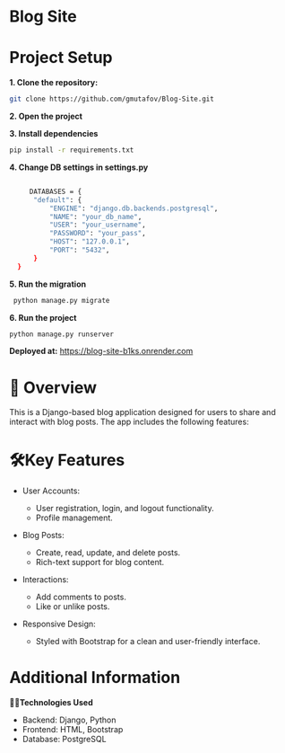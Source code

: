 # Blog Site

# Project Setup

**1. Clone the repository:**
```bash
git clone https://github.com/gmutafov/Blog-Site.git
```
**2. Open the project**

**3. Install dependencies**
  ```bash
  pip install -r requirements.txt
```
**4. Change DB settings in settings.py**
```bash

     DATABASES = {
      "default": {
          "ENGINE": "django.db.backends.postgresql",
          "NAME": "your_db_name",
          "USER": "your_username",
          "PASSWORD": "your_pass",
          "HOST": "127.0.0.1",
          "PORT": "5432",
      }
  }
  ```

**5. Run the migration**
 ```bash
  python manage.py migrate
```
**6. Run the project**
  ```bash
  python manage.py runserver
```

**Deployed at:** https://blog-site-b1ks.onrender.com

# 📖 Overview

This is a Django-based blog application designed for users to share and interact with blog posts. The app includes the following features:

# 🛠Key Features
- User Accounts:

    - User registration, login, and logout functionality.
    - Profile management.

- Blog Posts:

    - Create, read, update, and delete posts.
    - Rich-text support for blog content.

- Interactions:

    - Add comments to posts.
    - Like or unlike posts.

- Responsive Design:
    - Styled with Bootstrap for a clean and user-friendly interface.


# Additional Information

**🧑‍💻Technologies Used**

- Backend: Django, Python
- Frontend: HTML, Bootstrap
- Database: PostgreSQL
